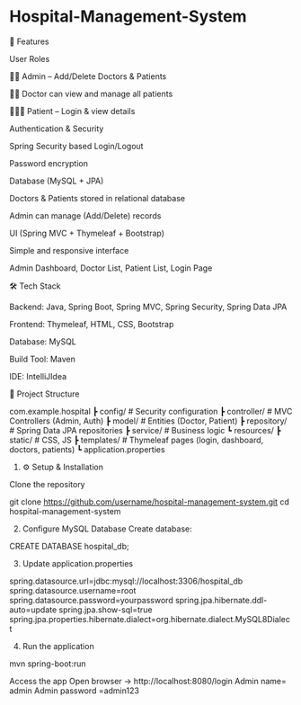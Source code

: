 # Hospital-Management-System
🚀 Features

User Roles

👨‍💼 Admin – Add/Delete Doctors & Patients

👨‍⚕️ Doctor can view and manage all patients

🧑‍🤝‍🧑 Patient – Login & view details

Authentication & Security

Spring Security based Login/Logout

Password encryption

Database (MySQL + JPA)

Doctors & Patients stored in relational database

Admin can manage (Add/Delete) records

UI (Spring MVC + Thymeleaf + Bootstrap)

Simple and responsive interface

Admin Dashboard, Doctor List, Patient List, Login Page

🛠 Tech Stack

Backend: Java, Spring Boot, Spring MVC, Spring Security, Spring Data JPA

Frontend: Thymeleaf, HTML, CSS, Bootstrap

Database: MySQL

Build Tool: Maven 

IDE: IntelliJIdea

📂 Project Structure

com.example.hospital
 ┣ config/              # Security configuration
 ┣ controller/          # MVC Controllers (Admin, Auth)
 ┣ model/               # Entities (Doctor, Patient)
 ┣ repository/          # Spring Data JPA repositories
 ┣ service/             # Business logic
 ┗ resources/
    ┣ static/           # CSS, JS
    ┣ templates/        # Thymeleaf pages (login, dashboard, doctors, patients)
    ┗ application.properties

1. ⚙️ Setup & Installation

Clone the repository

git clone https://github.com/username/hospital-management-system.git
cd hospital-management-system

2. Configure MySQL Database
Create database:

CREATE DATABASE hospital_db;

3. Update application.properties

spring.datasource.url=jdbc:mysql://localhost:3306/hospital_db
spring.datasource.username=root
spring.datasource.password=yourpassword
spring.jpa.hibernate.ddl-auto=update
spring.jpa.show-sql=true
spring.jpa.properties.hibernate.dialect=org.hibernate.dialect.MySQL8Dialect


4. Run the application

mvn spring-boot:run


Access the app
Open browser → http://localhost:8080/login
Admin name= admin
Admin password =admin123
